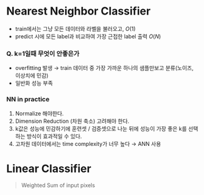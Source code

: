 # Nearest Neighbor Classifier
- train에서는 그냥 모든 데이터와 라벨을 불러오고, 
	$O(1)$
- predict 시에 모든 label과 비교하여 가장 근접한 label 출력
	$O(N)$
### Q. k=1일때 무엇이 안좋은가
- overfitting 발생 → train 데이터 중 가장 가까운 하나의 샘플만보고 분류(노이즈, 이상치에 민감)
- 일반화 성능 부족
### NN in practice
1. Normalize 해야한다. 
2. Dimension Reduction (차원 축소) 고려해야 한다. 
3. k값은 성능에 민감하기에 훈련셋 / 검증셋으로 나눈 뒤에 성능이 가장 좋은 k를 선택하는 방식이 효과적일 수 있다. 
4. 고차원 데이터에서는 time complexity가 너무 높다 → ANN 사용
# Linear Classifier
> Weighted Sum of input pixels


